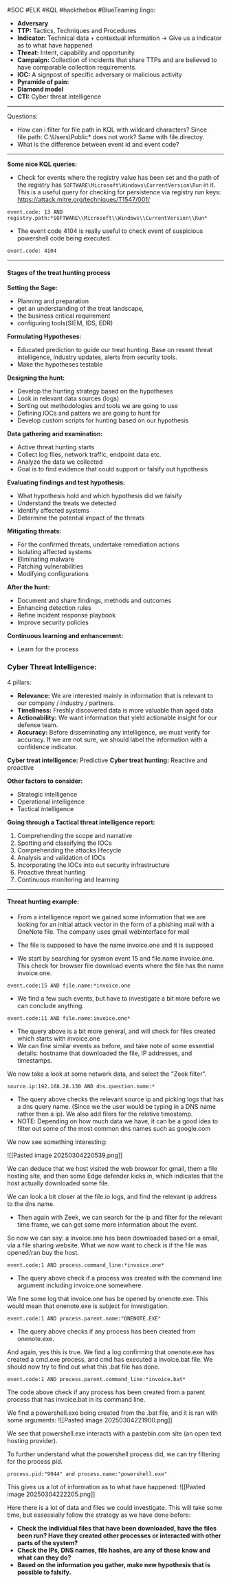 #SOC #ELK #KQL #hackthebox #BlueTeaming 
lingo:
- **Adversary** 
- **TTP:** Tactics, Techniques and Procedures 
- **Indicator:** Technical data + contextual information -> Give us a indicator as to what have happened 
- **Threat:** Intent, capability and opportunity 
- **Campaign:** Collection of incidents that share TTPs and are believed to have comparable collection requirements. 
- **IOC:** A signpost of specific adversary or malicious activity 
- **Pyramide of pain:**
- **Diamond model**
- **CTI:** Cyber threat intelligence 



-----

Questions:
- How can i filter for file path in KQL with wildcard characters? Since file.path: C:\Users\Public* does not work? Same with file.directoy. 
- What is the difference between event id and event code? 
-----

**Some nice KQL queries:**
- Check for events where the registry value has been set and the path of the registry has `SOFTWARE\Microsoft\Windows\CurrentVersion\Run` in it. This is a useful query for checking for persistence via registry run keys:  https://attack.mitre.org/techniques/T1547/001/
```
event.code: 13 AND registry.path:*SOFTWARE\\Microsoft\\Windows\\CurrentVersion\\Run*
```

- The event code 4104 is really useful to check event of suspicious powershell code being executed. 
```
event.code: 4104
```

-----

#### Stages of the treat hunting process 
**Setting the Sage:** 
- Planning and preparation
- get an understanding of the treat landscape, 
- the business critical requirement
- configuring tools(SIEM, IDS, EDR)

**Formulating Hypotheses:**
- Educated prediction to guide our treat hunting. Base on resent threat intelligence, industry updates, alerts from security tools.
- Make the hypotheses testable 

**Designing the hunt:**
- Develop the hunting strategy based on the hypotheses 
- Look in relevant data sources (logs)
- Sorting out methodologies and tools we are going to use 
- Defining IOCs and patters we are going to hunt for
- Develop custom scripts for hunting based on our hypothesis 

**Data gathering and examination:**
- Active threat hunting starts 
- Collect log files, network traffic, endpoint data etc.
- Analyze the data we collected 
- Goal is to find evidence that could support or falsify out hypothesis 

**Evaluating findings and test hypothesis:**
- What hypothesis hold and which hypothesis did we falsify 
- Understand the treats we detected 
- Identify affected systems 
- Determine the potential impact of the threats 

**Mitigating threats:**
- For the confirmed threats, undertake remediation actions 
- Isolating affected systems 
- Eliminating malware 
- Patching vulnerabilities 
- Modifying configurations 

**After the hunt:**
- Document and share findings, methods and outcomes 
- Enhancing detection rules 
- Refine incident response playbook
- Improve security policies 

**Continuous learning and enhancement:**
- Learn for the process


### Cyber Threat Intelligence:
4 pillars:
- **Relevance:** We are interested mainly in information that is relevant to our company / industry / partners. 
- **Timeliness:** Freshly discovered data is more valuable than aged data
- **Actionability:** We want information that yield actionable insight for our defense team. 
- **Accuracy:** Before disseminating any intelligence, we must verify for accuracy. If we are not sure, we should label the information with a confidence indicator. 

**Cyber treat intelligence:** Predictive 
**Cyber treat hunting:** Reactive and proactive 


**Other factors to consider:**
- Strategic intelligence 
- Operational intelligence 
- Tactical intelligence 


**Going through a Tactical threat intelligence report:**
1. Comprehending the scope and narrative 
2. Spotting and classifying the IOCs
3. Comprehending the attacks lifecycle 
4. Analysis and validation of IOCs
5. Incorporating the IOCs into out security infrastructure 
6. Proactive threat hunting 
7. Continuous monitoring and learning 


-----

#### Threat hunting example: 
- From a intelligence report we gained some information that we are looking for an initial attack vector in the form of a phishing mail with a OneNote file. The company uses gmail webinterface for mail 
- The file is supposed to have the name invoice.one and it is supposed 

- We start by searching for sysmon event 15 and file.name invoice.one. This check for browser file download events where the file has the name invoice.one. 
```
event.code:15 AND file.name:*invoice.one
```

- We find a few such events, but have to investigate a bit more before we can conclude anything. 

```
event.code:11 AND file.name:invoice.one*
```

- The query above is a bit more general, and will check for files created which starts with  invoice.one
- We can fine similar events as before, and take note of some essential details: hostname that downloaded the file, IP addresses, and timestamps.  

We now take a look at some network data, and select the "Zeek filter".  

```
source.ip:192.168.28.130 AND dns.question.name:*
```

- The query above checks the relevant source ip and picking logs that has a dns query name. (Since we the user would be typing in a DNS name rather then a ip). We also add filers for the relative timestamp. 
- NOTE: Depending on how much data we have, it can be a good idea to filter out some of the most common dns names such as google.com 

We now see something interesting: 

![[Pasted image 20250304220539.png]]

We can deduce that we host visited the web browser for gmail, them a file hosting site, and then some Edge defender kicks in, which indicates that the host actually downloaded some file.  

We can look a bit closer at the file.io logs, and find the relevant ip address to the dns name. 

- Then again with Zeek, we can search for the ip and filter for the relevant time frame, we can get some more information about the event. 

So now we can say: a invoice.one has been downloaded based on a email, via a file sharing website. What we now want to check is if the file was opened/ran buy the host.

```
event.code:1 AND process.command_line:*invoice.one*
```

- The query above check if a process was created with the command line argument including invoice.one somewhere. 

We fine some log that invoice.one has be opened by onenote.exe. This would mean that onenote.exe is subject for investigation. 

```
event.code:1 AND process.parent.name:"ONENOTE.EXE"
```

- The query above checks if any process has been created from onenote.exe.

And again, yes this is true. We find a log confirming that onenote.exe has created a cmd.exe process, and cmd has executed a invoice.bat file. We should now try to find out what this .bat file has done. 

```
event.code:1 AND process.parent.command_line:*invoice.bat*
```

The code above check if any process has been created from a parent process that has invoice.bat in its command line. 

We find a powershell.exe being created from the .bat file, and it is ran with some arguments:
![[Pasted image 20250304221900.png]]

We see that powershell.exe interacts with a pastebin.com site (an open text hosting provider). 

To further understand what the powershell process did, we can try filtering for the process pid. 

```
process.pid:"9944" and process.name:"powershell.exe"
```

This gives us a lot of information as to what have happened:
![[Pasted image 20250304222205.png]]

Here there is a lot of data and files we could investigate. This will take some time, but essessially follow the strategy as we have done before:

- **Check the individual files that have been downloaded, have the files been run? Have they created other processes or interacted with other parts of the system?** 
- **Check the IPs, DNS names, file hashes, are any of these know and what can they do?**
- **Based on the information you gather, make new hypothesis that is possible to falsify.** 


